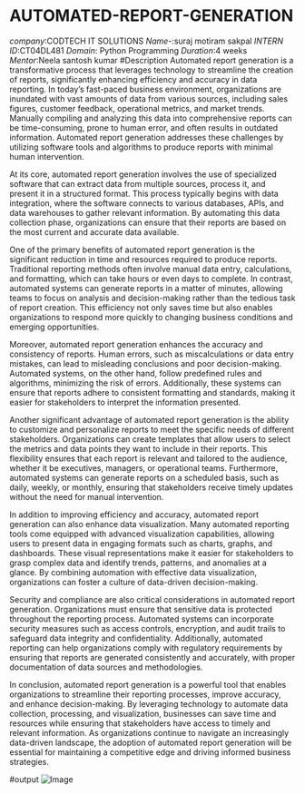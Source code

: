 # AUTOMATED-REPORT-GENERATION
*company*:CODTECH IT SOLUTIONS
*Name*-:suraj motiram sakpal
*INTERN ID*:CT04DL481
*Domain*: Python Programming
*Duration*:4 weeks
*Mentor*:Neela santosh kumar
#Description
Automated report generation is a transformative process that leverages technology to streamline the creation of reports, significantly enhancing efficiency and accuracy in data reporting. In today’s fast-paced business environment, organizations are inundated with vast amounts of data from various sources, including sales figures, customer feedback, operational metrics, and market trends. Manually compiling and analyzing this data into comprehensive reports can be time-consuming, prone to human error, and often results in outdated information. Automated report generation addresses these challenges by utilizing software tools and algorithms to produce reports with minimal human intervention.

At its core, automated report generation involves the use of specialized software that can extract data from multiple sources, process it, and present it in a structured format. This process typically begins with data integration, where the software connects to various databases, APIs, and data warehouses to gather relevant information. By automating this data collection phase, organizations can ensure that their reports are based on the most current and accurate data available.

One of the primary benefits of automated report generation is the significant reduction in time and resources required to produce reports. Traditional reporting methods often involve manual data entry, calculations, and formatting, which can take hours or even days to complete. In contrast, automated systems can generate reports in a matter of minutes, allowing teams to focus on analysis and decision-making rather than the tedious task of report creation. This efficiency not only saves time but also enables organizations to respond more quickly to changing business conditions and emerging opportunities.

Moreover, automated report generation enhances the accuracy and consistency of reports. Human errors, such as miscalculations or data entry mistakes, can lead to misleading conclusions and poor decision-making. Automated systems, on the other hand, follow predefined rules and algorithms, minimizing the risk of errors. Additionally, these systems can ensure that reports adhere to consistent formatting and standards, making it easier for stakeholders to interpret the information presented.

Another significant advantage of automated report generation is the ability to customize and personalize reports to meet the specific needs of different stakeholders. Organizations can create templates that allow users to select the metrics and data points they want to include in their reports. This flexibility ensures that each report is relevant and tailored to the audience, whether it be executives, managers, or operational teams. Furthermore, automated systems can generate reports on a scheduled basis, such as daily, weekly, or monthly, ensuring that stakeholders receive timely updates without the need for manual intervention.

In addition to improving efficiency and accuracy, automated report generation can also enhance data visualization. Many automated reporting tools come equipped with advanced visualization capabilities, allowing users to present data in engaging formats such as charts, graphs, and dashboards. These visual representations make it easier for stakeholders to grasp complex data and identify trends, patterns, and anomalies at a glance. By combining automation with effective data visualization, organizations can foster a culture of data-driven decision-making.

Security and compliance are also critical considerations in automated report generation. Organizations must ensure that sensitive data is protected throughout the reporting process. Automated systems can incorporate security measures such as access controls, encryption, and audit trails to safeguard data integrity and confidentiality. Additionally, automated reporting can help organizations comply with regulatory requirements by ensuring that reports are generated consistently and accurately, with proper documentation of data sources and methodologies.

In conclusion, automated report generation is a powerful tool that enables organizations to streamline their reporting processes, improve accuracy, and enhance decision-making. By leveraging technology to automate data collection, processing, and visualization, businesses can save time and resources while ensuring that stakeholders have access to timely and relevant information. As organizations continue to navigate an increasingly data-driven landscape, the adoption of automated report generation will be essential for maintaining a competitive edge and driving informed business strategies.

#output
![Image](https://github.com/user-attachments/assets/ef7336b7-a030-4835-bbc0-341604c3ac98)
